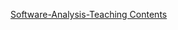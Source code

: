 [Software-Analysis-Teaching Contents](https://github.com/SVF-tools/Teaching-Software-Analysis/wiki)
